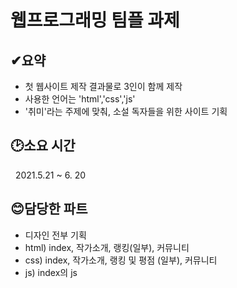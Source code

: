 # 웹프로그래밍 팀플 과제    
  
  
  ## ✔요약 
  - 첫 웹사이트 제작 결과물로 3인이 함께 제작
  - 사용한 언어는 'html','css','js'
  - '취미'라는 주제에 맞춰, 소설 독자들을 위한 사이트 기획   

  
  
  ## 🕑소요 시간
  &nbsp; 2021.5.21 ~ 6. 20    
    
    
  
  ## 😊담당한 파트
  - 디자인 전부 기획
  - html) index, 작가소개, 랭킹(일부), 커뮤니티
  - css) index, 작가소개, 랭킹 및 평점 (일부), 커뮤니티
  - js) index의 js 

